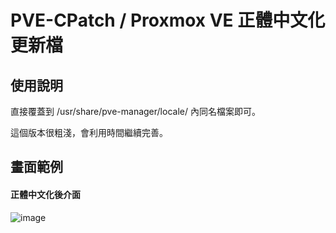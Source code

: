 # PVE-CPatch / Proxmox VE 正體中文化更新檔


## 使用說明
  
直接覆蓋到 /usr/share/pve-manager/locale/ 內同名檔案即可。
  
這個版本很粗淺，會利用時間繼續完善。

  
## 畫面範例


#### 正體中文化後介面
![image](https://raw.githubusercontent.com/jasoncheng7115/pve-cpatch/master/%E8%AA%AA%E6%98%8E%E5%9C%96/vm_summary.png)
